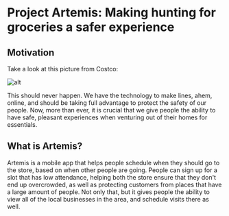 # Project Artemis: Making hunting for groceries a safer experience

## Motivation

Take a look at this picture from Costco:

![alt](https://cdn.abcotvs.com/dip/images/5991955_030620-kabc-costco-lines.jpg)

This should never happen. We have the technology to make lines, ahem, online, and should be taking full advantage to protect the safety of our people. Now, more than ever, it is crucial that we give people the ability to have safe, pleasant experiences when venturing out of their homes for essentials.

## What is Artemis?

Artemis is a mobile app that helps people schedule when they should go to the store, based on when other people are going. People can sign up for a slot that has low attendance, helping both the store ensure that they don't end up overcrowded, as well as protecting customers from places that have a large amount of people. Not only that, but it gives people the ability to view all of the local businesses in the area, and schedule visits there as well. 
